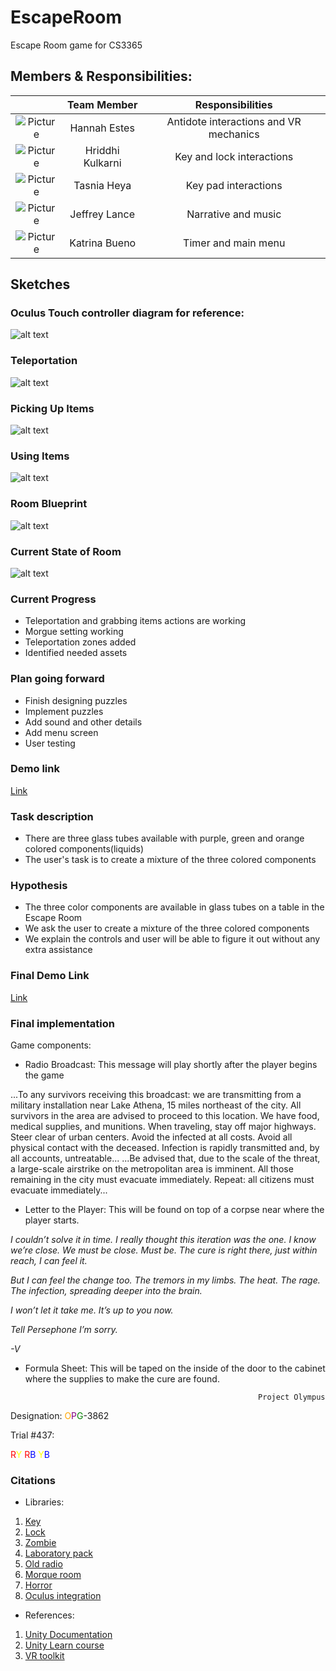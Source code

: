 # EscapeRoom
Escape Room game for CS3365

## Members & Responsibilities:

|         | Team Member | Responsibilities  |
|:---:|:---:|:---:|
| ![Picture](https://i.imgur.com/CH8zog6.jpg) | Hannah Estes | Antidote interactions and VR mechanics |
|  ![Picture](https://i.imgur.com/jGlkQcz.jpg) | Hriddhi Kulkarni | Key and lock interactions |
| ![Picture](https://i.imgur.com/vBoP71w.jpg)| Tasnia Heya | Key pad interactions |
| ![Picture](https://i.imgur.com/Hjeut15.jpg) | Jeffrey Lance | Narrative and music |
| ![Picture](https://i.imgur.com/gXLSGLL.jpg) | Katrina Bueno | Timer and main menu | 

## Sketches

### Oculus Touch controller diagram for reference:

![alt text](https://github.com/hannahmestes/EscapeRoom/blob/master/oculus_controller.png?raw=true "Oculus Controller")


### Teleportation

![alt text](https://github.com/hannahmestes/EscapeRoom/blob/master/TeleportDiagram.png?raw=true "Teleport")


### Picking Up Items

![alt text](https://github.com/hannahmestes/EscapeRoom/blob/master/grabDiagram.png?raw=true "Pick up Item")


### Using Items

![alt text](https://github.com/hannahmestes/EscapeRoom/blob/master/useKeyDiagram.png?raw=true "Use Item")


### Room Blueprint

![alt text](https://github.com/hannahmestes/EscapeRoom/blob/master/Blueprint.png?raw=true "Blueprint")


### Current State of Room
![alt text](https://github.com/hannahmestes/EscapeRoom/blob/master/Morgue.png?raw=true "Blueprint")


### Current Progress
* Teleportation and grabbing items actions are working
* Morgue setting working
* Teleportation zones added
* Identified needed assets

### Plan going forward
* Finish designing puzzles
* Implement puzzles
* Add sound and other details
* Add menu screen
* User testing

### Demo link
[Link](https://youtu.be/PNY4jpVfhyI)

### Task description
* There are three glass tubes available with purple, green and orange colored components(liquids)
* The user's task is to create a mixture of the three colored components

### Hypothesis
* The three color components are available in glass tubes on a table in the Escape Room 
* We ask the user to create a mixture of the three colored components
* We explain the controls and user will be able to figure it out without any extra assistance

### Final Demo Link
[Link]()

### Final implementation
Game components:

* Radio Broadcast: This message will play shortly after the player begins the game

...To any survivors receiving this broadcast: we are transmitting from a military installation near Lake Athena, 15 miles northeast of the city. All survivors in the area are advised to proceed to this location. We have food, medical supplies, and munitions. When traveling, stay off major highways. Steer clear of urban centers. Avoid the infected at all costs. Avoid all physical contact with the deceased. Infection is rapidly transmitted and, by all accounts, untreatable...
...Be advised that, due to the scale of the threat, a large-scale airstrike on the metropolitan area is imminent. All those remaining in the city must evacuate immediately. Repeat: all citizens must evacuate immediately... 

* Letter to the Player: This will be found on top of a corpse near where the player starts.


_I couldn’t solve it in time. I really thought this iteration was the one. I know we’re close. We must be close. Must be. The cure is right there, just within reach, I can feel it._

_But I can feel the change too. The tremors in my limbs. The heat. The rage. The infection, spreading deeper into the brain._

_I won’t let it take me. It’s up to you now._



_Tell Persephone I’m sorry._


_-V_

* Formula Sheet: This will be taped on the inside of the door to the cabinet where the supplies to make the cure are found.

                                                          Project Olympus
Designation: <font color="orange">O</font><font color="purple">P</font><font color="green">G</font>-3862

Trial #437:

<font color="red">R</font><font color="yellow">Y</font>
<font color="red">R</font><font color="blue">B</font>
<font color="yellow">Y</font><font color="blue">B</font>


### Citations
* Libraries:
1. [Key](https://www.turbosquid.com/FullPreview/Index.cfm/ID/778308) 
2. [Lock](https://www.turbosquid.com/FullPreview/Index.cfm/ID/718013)
3. [Zombie](https://assetstore.unity.com/packages/3d/characters/humanoids/zombie-30232)
4. [Laboratory pack](https://assetstore.unity.com/packages/3d/props/tools/free-laboratory-pack-123782)
5. [Old radio](https://assetstore.unity.com/packages/3d/props/interior/old-radio-ocean-72923)
6. [Morque room](https://assetstore.unity.com/packages/3d/environments/morgue-room-pbr-65817)
7. [Horror](https://assetstore.unity.com/packages/3d/props/horror-assets-69717)
8. [Oculus integration](https://assetstore.unity.com/packages/tools/integration/oculus-integration-82022)

* References:
1. [Unity Documentation](https://docs.unity3d.com/Manual/index.html)
2. [Unity Learn course](https://learn.unity.com/course/oculus-vr)
3. [VR toolkit](https://vrtoolkit.readme.io)
